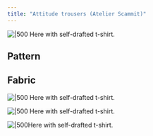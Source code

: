 ```yaml
---
title: "Attitude trousers (Atelier Scammit)"
---
```

![|500](projects/attachments/DSCF8091.jpg)
Here with self-drafted t-shirt.
## Pattern


## Fabric




![|500](projects/attachments/DSCF8070.jpg)
Here with self-drafted t-shirt.

![|500](projects/attachments/DSCF8068.jpg)
Here with self-drafted t-shirt.

![|500](projects/attachments/DSCF7679.jpg)Here with self-drafted t-shirt.